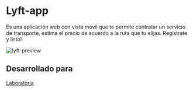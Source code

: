 # Lyft-app
Es una aplicación web con vista móvil que te permite contratar un servicio de transporte, estima el precio de acuerdo a la ruta que tu elijas. Registrate y listo!

![lyft-preview](https://78.media.tumblr.com/2a61af09056796bcf506357d72f90733/tumblr_p4emgaxYn61x6yz3po1_400.png)

## Desarrollado para 
[Laboratoria](http://laboratoria.la)
